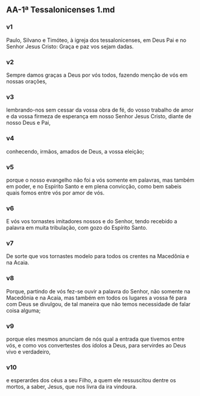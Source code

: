 ## AA-1ª Tessalonicenses 1.md
### v1
 Paulo, Silvano e Timóteo, à igreja dos tessalonicenses, em Deus Pai e no Senhor Jesus Cristo: Graça e paz vos sejam dadas.
### v2
 Sempre damos graças a Deus por vós todos, fazendo menção de vós em nossas orações,
### v3
 lembrando-nos sem cessar da vossa obra de fé, do vosso trabalho de amor e da vossa firmeza de esperança em nosso Senhor Jesus Cristo, diante de nosso Deus e Pai,
### v4
 conhecendo, irmãos, amados de Deus, a vossa eleição;
### v5
 porque o nosso evangelho não foi a vós somente em palavras, mas também em poder, e no Espírito Santo e em plena convicção, como bem sabeis quais fomos entre vós por amor de vós.
### v6
 E vós vos tornastes imitadores nossos e do Senhor, tendo recebido a palavra em muita tribulação, com gozo do Espírito Santo.
### v7
 De sorte que vos tornastes modelo para todos os crentes na Macedônia e na Acaia.
### v8
 Porque, partindo de vós fez-se ouvir a palavra do Senhor, não somente na Macedônia e na Acaia, mas também em todos os lugares a vossa fé para com Deus se divulgou, de tal maneira que não temos necessidade de falar coisa alguma;
### v9
 porque eles mesmos anunciam de nós qual a entrada que tivemos entre vós, e como vos convertestes dos ídolos a Deus, para servirdes ao Deus vivo e verdadeiro,
### v10
 e esperardes dos céus a seu Filho, a quem ele ressuscitou dentre os mortos, a saber, Jesus, que nos livra da ira vindoura.
